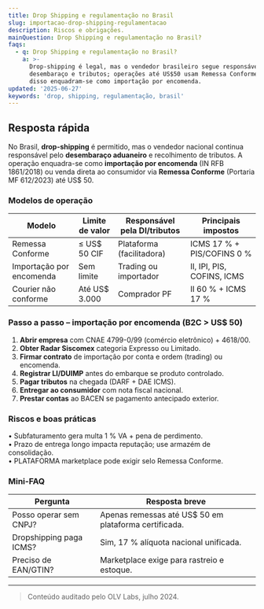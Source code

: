 ```yaml
---
title: Drop Shipping e regulamentação no Brasil
slug: importacao-drop-shipping-regulamentacao
description: Riscos e obrigações.
mainQuestion: Drop Shipping e regulamentação no Brasil?
faqs:
  - q: Drop Shipping e regulamentação no Brasil?
    a: >-
      Drop-shipping é legal, mas o vendedor brasileiro segue responsável pelo
      desembaraço e tributos; operações até US$50 usam Remessa Conforme, acima
      disso enquadram-se como importação por encomenda.
updated: '2025-06-27'
keywords: 'drop, shipping, regulamentação, brasil'
---
```


## Resposta rápida

No Brasil, **drop-shipping** é permitido, mas o vendedor nacional continua responsável pelo **desembaraço aduaneiro** e recolhimento de tributos. A operação enquadra-se como **importação por encomenda** (IN RFB 1861/2018) ou venda direta ao consumidor via **Remessa Conforme** (Portaria MF 612/2023) até US$ 50.

### Modelos de operação

| Modelo | Limite de valor | Responsável pela DI/tributos | Principais impostos |
| --- | --- | --- | --- |
| Remessa Conforme | ≤ US$ 50 CIF | Plataforma (facilitadora) | ICMS 17 % + PIS/COFINS 0 % |
| Importação por encomenda | Sem limite | Trading ou importador | II, IPI, PIS, COFINS, ICMS |
| Courier não conforme | Até US$ 3.000 | Comprador PF | II 60 % + ICMS 17 % |

### Passo a passo – importação por encomenda (B2C > US$ 50)

1. **Abrir empresa** com CNAE 4799-0/99 (comércio eletrônico) + 4618/00.  
2. **Obter Radar Siscomex** categoria Expresso ou Limitado.  
3. **Firmar contrato** de importação por conta e ordem (trading) ou encomenda.  
4. **Registrar LI/DUIMP** antes do embarque se produto controlado.  
5. **Pagar tributos** na chegada (DARF + DAE ICMS).  
6. **Entregar ao consumidor** com nota fiscal nacional.  
7. **Prestar contas** ao BACEN se pagamento antecipado exterior.

### Riscos e boas práticas

• Subfaturamento gera multa 1 % VA + pena de perdimento.  
• Prazo de entrega longo impacta reputação; use armazém de consolidação.  
• PLATAFORMA marketplace pode exigir selo Remessa Conforme.

### Mini-FAQ

| Pergunta | Resposta breve |
| --- | --- |
| Posso operar sem CNPJ? | Apenas remessas até US$ 50 em plataforma certificada. |
| Dropshipping paga ICMS? | Sim, 17 % alíquota nacional unificada. |
| Preciso de EAN/GTIN? | Marketplace exige para rastreio e estoque. |

---

> Conteúdo auditado pelo OLV Labs, julho 2024.

